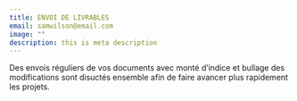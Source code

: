 ```yaml
---
title: ENVOI DE LIVRABLES
email: samwilson@email.com
image: ""
description: this is meta description
---
```


Des envois réguliers de vos documents avec monté d’indice et bullage des modifications sont disuctés ensemble afin de faire avancer plus rapidement les projets. 
